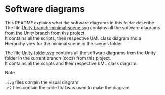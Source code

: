 # Software diagrams

This README explains what the software diagrams in this folder describe.  
The file [Unity-branch-minimal-scene.svg](./Unity-branch-minimal-scene.svg) contains all the software diagrams from the Unity branch from this project.  
It contains all the scripts, their respective UML class diagram and a Hierarchy view for the minimal scene in the scenes folder

The file [Unity-folder.svg](./Unity-folder.svg) contains all the software diagrams from the Unity folder in the current branch (docs) from this project.  
It contains all the scripts and their respective UML class diagram.

> [!NOTE]
> ``.svg`` files contain the visual diagram  
> ``.d2`` files contain the code that was used to make the diagram
